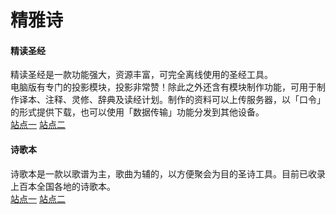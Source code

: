 # 精雅诗

#### 精读圣经
精读圣经是一款功能强大，资源丰富，可完全离线使用的圣经工具。  
电脑版有专门的投影模块，投影非常赞！除此之外还含有模块制作功能，可用于制作译本、注释、灵修、辞典及读经计划。制作的资料可以上传服务器，以「口令」的形式提供下载，也可以使用「数据传输」功能分发到其他设备。  
[站点一](https://a1189.icu/#/bible)
[站点二](https://appkpj.icu/#/bible)

#### 诗歌本
诗歌本是一款以歌谱为主，歌曲为辅的，以方便聚会为目的圣诗工具。目前已收录上百本全国各地的诗歌本。  
[站点一](https://a1189.icu/#/hymn)
[站点二](https://appkpj.icu/#/hymn)

